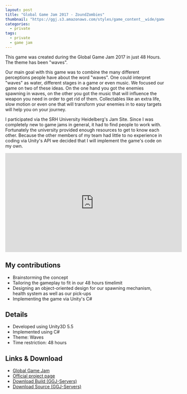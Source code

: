 ```yaml
---
layout: post
title: "Global Game Jam 2017 - ZoundZombies"
thumbnail: "https://ggj.s3.amazonaws.com/styles/game_content__wide/games/screenshots/menu_8.png"
categories:
  - private
tags:
  - private
  - game jam
---
```


This game was created during the Global Game Jam 2017 in just 48 Hours. The theme has been "waves". 

Our main goal with this game was to combine the many different perceptions people have about the word "waves". One could interpret "waves" as water, different stages in a game or even music. We focused our game on two of these ideas. On the one hand you got the enemies spawning in waves, on the other you got the music that will influence the weapon you need in order to get rid of them. Collectables like an extra life, slow motion or even one that will transform your enemies in to easy targets will help you on your journey.

I participated via the SRH University Heidelberg's Jam Site. Since I was completely new to game jams in general, it had to find people to work with. Fortunately the university provided enough resources to get to know each other. Because the other members of my team had little to no experience in coding via Unity's API we decided that I will implement the game's code on my own.

<div class="embed-responsive embed-responsive-16by9">
  <iframe width="560" height="315" src="https://www.youtube.com/embed/FpcR29_RVO0?si=vDBt_EPA99Y4QzUl" title="YouTube video player" frameborder="0" allow="accelerometer; autoplay; clipboard-write; encrypted-media; gyroscope; picture-in-picture; web-share" allowfullscreen></iframe>
</div>


## My contributions
-   Brainstorming the concept
-   Tailoring the gameplay to fit in our 48 hours timelimit
-   Designing an object-oriented design for our spawning mechanism, health system as well as our pick-ups
-   Implementing the game via Unity's C#

## Details
-   Developed using Unity3D 5.5
-   Implemented using C#
-   Theme: Waves
-   Time restriction: 48 hours

## Links & Download

-   [Global Game Jam](https://globalgamejam.org/)
-   [Official project page](https://globalgamejam.org/2017/games/zoundzombies)
-   [Download Build (GGJ-Servers)](http://ggj.s3.amazonaws.com/games/2017/01/22/1550/build_zoundzombies.zip)
-   [Download Source (GGJ-Servers)](https://ggj.s3.amazonaws.com/games/2017/01/22/1452/zoundzombies_source_build.zip)